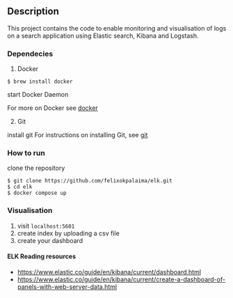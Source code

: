 ## Description 
This project contains the code to enable monitoring and visualisation of logs on a search application using Elastic search, Kibana and Logstash. 
### Dependecies
1. Docker
 
```
$ brew install docker
```
start Docker Daemon

For more on Docker see [docker](https://docs.docker.com/)

2. Git
 
install git 
For instructions on installing Git, see [git](https://git-scm.com/doc) 

### How to run
clone the repository 
```
$ git clone https://github.com/felixokpalaima/elk.git
$ cd elk
$ docker compose up
```
### Visualisation
1. visit `localhost:5601`
2. create index by uploading a csv file
3. create your dashboard 

#### ELK Reading resources 
* https://www.elastic.co/guide/en/kibana/current/dashboard.html
* https://www.elastic.co/guide/en/kibana/current/create-a-dashboard-of-panels-with-web-server-data.html